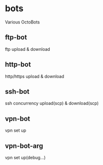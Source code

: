 # bots
Various OctoBots

## ftp-bot
ftp upload & download

## http-bot
http/https upload & download

## ssh-bot
ssh concurrency upload(scp) & download(scp)

## vpn-bot
vpn set up 

## vpn-bot-arg
vpn set up(debug...)
